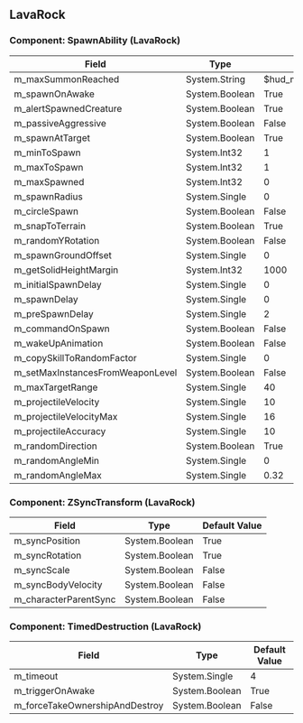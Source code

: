 ## LavaRock

### Component: SpawnAbility (LavaRock)

|Field|Type|Default Value|
|-----|----|-------------|
|m_maxSummonReached|System.String|$hud_maxsummonsreached|
|m_spawnOnAwake|System.Boolean|True|
|m_alertSpawnedCreature|System.Boolean|True|
|m_passiveAggressive|System.Boolean|False|
|m_spawnAtTarget|System.Boolean|True|
|m_minToSpawn|System.Int32|1|
|m_maxToSpawn|System.Int32|1|
|m_maxSpawned|System.Int32|0|
|m_spawnRadius|System.Single|0|
|m_circleSpawn|System.Boolean|False|
|m_snapToTerrain|System.Boolean|True|
|m_randomYRotation|System.Boolean|False|
|m_spawnGroundOffset|System.Single|0|
|m_getSolidHeightMargin|System.Int32|1000|
|m_initialSpawnDelay|System.Single|0|
|m_spawnDelay|System.Single|0|
|m_preSpawnDelay|System.Single|2|
|m_commandOnSpawn|System.Boolean|False|
|m_wakeUpAnimation|System.Boolean|False|
|m_copySkillToRandomFactor|System.Single|0|
|m_setMaxInstancesFromWeaponLevel|System.Boolean|False|
|m_maxTargetRange|System.Single|40|
|m_projectileVelocity|System.Single|10|
|m_projectileVelocityMax|System.Single|16|
|m_projectileAccuracy|System.Single|10|
|m_randomDirection|System.Boolean|True|
|m_randomAngleMin|System.Single|0|
|m_randomAngleMax|System.Single|0.32|

### Component: ZSyncTransform (LavaRock)

|Field|Type|Default Value|
|-----|----|-------------|
|m_syncPosition|System.Boolean|True|
|m_syncRotation|System.Boolean|True|
|m_syncScale|System.Boolean|False|
|m_syncBodyVelocity|System.Boolean|False|
|m_characterParentSync|System.Boolean|False|

### Component: TimedDestruction (LavaRock)

|Field|Type|Default Value|
|-----|----|-------------|
|m_timeout|System.Single|4|
|m_triggerOnAwake|System.Boolean|True|
|m_forceTakeOwnershipAndDestroy|System.Boolean|False|

